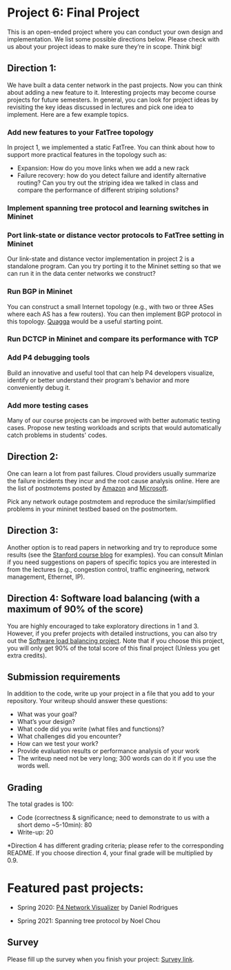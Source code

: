 # Project 6: Final Project

This is an open-ended project where you can conduct your own design and implementation. We list some possible directions below. Please check with us about your project ideas to make sure they’re in scope. Think big!

## Direction 1:
We have built a data center network in the past projects. Now you can think about adding a new feature to it. Interesting projects may become course projects for future semesters. 
In general, you can look for project ideas by revisiting the key ideas discussed in lectures and pick one idea to implement. 
Here are a few example topics. 

### Add new features to your FatTree topology
In project 1, we implemented a static FatTree. You can think about how to support more practical features in the topology such as:
- Expansion: How do you move links when we add a new rack
- Failure recovery: how do you detect failure and identify alternative routing? Can you try out the striping idea we talked in class and compare the performance of different striping solutions?

### Implement spanning tree protocol and learning switches in Mininet

### Port link-state or distance vector protocols to FatTree setting in Mininet
Our link-state and distance vector implementation in project 2 is a standalone program. Can you try porting it to the Mininet setting so that we can run it in the data center networks we construct?

### Run BGP in Mininet
You can construct a small Internet topology (e.g., with two or three ASes where each AS has a few routers). You can then implement BGP protocol in this topology. 
[Quagga](https://github.com/Quagga) would be a useful starting point. 

### Run DCTCP in Mininet and compare its performance with TCP

### Add P4 debugging tools
Build an innovative and useful tool that can help P4 developers visualize, identify or better understand their program's behavior and more conveniently debug it.

### Add more testing cases 
Many of our course projects can be improved with better automatic testing cases. Propose new testing workloads and scripts that would automatically catch problems in students' codes.

## Direction 2:
One can learn a lot from past failures. Cloud providers usually summarize the failure incidents they incur and the root cause analysis online. Here are the list of postmotems posted by [Amazon](https://aws.amazon.com/premiumsupport/technology/pes/) and [Microsoft](https://devblogs.microsoft.com/devopsservice/).

Pick any network outage postmotem and reproduce the similar/simplified problems in your mininet testbed based on the postmortem. 

## Direction 3:
Another option is to read papers in networking and try to reproduce some results (see the [Stanford course blog](https://reproducingnetworkresearch.wordpress.com/) for examples). You can consult Minlan if you need suggestions on papers of specific topics you are interested in from the lectures (e.g., congestion control, traffic engineering, network management, Ethernet, IP). 

## Direction 4: Software load balancing (with a maximum of 90% of the score)
You are highly encouraged to take exploratory directions in 1 and 3. However, if you prefer projects with detailed instructions, you can also try out the [Software load balancing project](LoadBalancing.md). Note that if you choose this project, you will only get 90% of the total score of this final project (Unless you get extra credits). 

<!--
Note that this is a developing projet, so the instructions are less clear compared to previous projects. We also welcome your contributions to this project so that it can graduate as a mature one in future years. In addition to following the instructions, you should be creative in adding new features to the projects or compare the tradeoffs for different implementation alternatives.

## Direction 4: Test network usage of an application in the cloud

You can choose one application and one cloud platform, run your applications there, measure the network usage (delay, throughput, changes, etc.), and use the knowledge you learnt from this class to explore new observations and discuss potential improvements.

Note that, for better or worse, this is an interesting time to measure cloud network usage considering the public health situation has lead to unparalleled network traffic for remote work and communication.

### Example applications
In the past, students have chosen applications such as machine learning, web services, video streaming, or simply iperf. 

### Example platforms
In the past, students have chosen GPU/TPU, serverless (lambdas), various cloud instances, across data center regions, etc in Google cloud, Microsoft Azure, and Amazon EC2.
-->

## Submission requirements 
In addition to the code, write up your project in a file that you add to your repository. Your writeup should answer these questions:

- What was your goal?
- What’s your design?
- What code did you write (what files and functions)?
- What challenges did you encounter?
- How can we test your work?
- Provide evaluation results or performance analysis of your work
- The writeup need not be very long; 300 words can do it if you use the words well.



## Grading

The total grades is 100:

- Code (correctness & significance; need to demonstrate to us with a short demo ~5-10min): 80
- Write-up: 20

*Direction 4 has different grading criteria; please refer to the corresponding README. If you choose direction 4, your final grade will be multiplied by 0.9.

# Featured past projects:
- Spring 2020: [P4 Network Visualizer](https://github.com/Danieltech99/P4-Network-Visualizer) by Daniel Rodrigues

- Spring 2021: Spanning tree protocol by Noel Chou


<!--
- Spring 2021: 

### Inband Network Telemetry (INT)
Telemetry we used in this course so far usually is based off of transfering data to the control plane in some way, for example, writing to registers and having controllers read the registers. This often has a large overhead and is slow.
Inbad Network Telemetry(INT) is a way to monitor and observe network events. INT operates entirely in the dataplane, allowing data to be transfered faster and at a higher granularity.
INT works by writing data that needs to be monitored into the packet header in the p4 code. The receiver host then parses the data out of the packet header, allowing for more visualization or analysis. Parsing the packet header can be done through something like [scapy](https://scapy.readthedocs.io/en/latest/).
#### Resources
[INT p4 video](https://www.youtube.com/watch?v=FOOL5BeHNVY)
[INT spec](https://p4.org/assets/INT-current-spec.pdf)
[Multi-Hop Route Inspection (MRI)](https://github.com/p4lang/tutorials/tree/master/exercises/mri)
This is a scaled down version of INT. Does not work for larger amounts of hops, as ipv4 headers have a max length because of the ihl field.
-->


## Survey

Please fill up the survey when you finish your project: [Survey link](https://forms.gle/EXvAygy1pF9sRwj3A).
